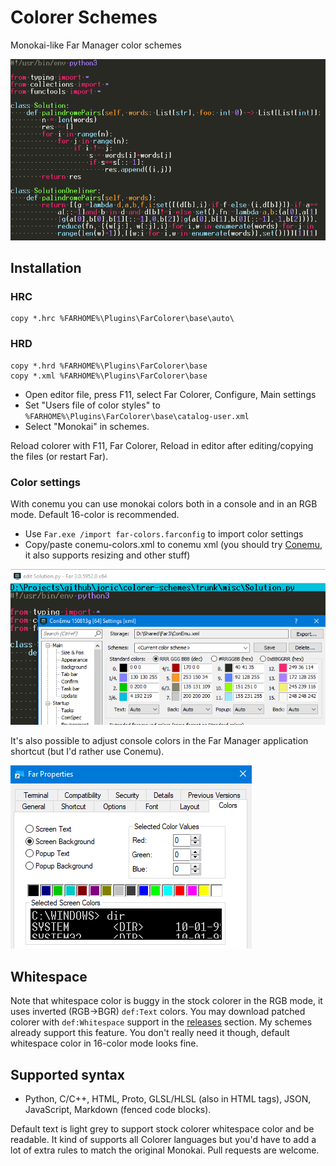 # Colorer Schemes

Monokai-like Far Manager color schemes

![python](misc/solution.png)

## Installation

### HRC

```
copy *.hrc %FARHOME%\Plugins\FarColorer\base\auto\
```

### HRD

```
copy *.hrd %FARHOME%\Plugins\FarColorer\base
copy *.xml %FARHOME%\Plugins\FarColorer\base

```

* Open editor file, press F11, select Far Colorer, Configure, Main settings
* Set "Users file of color styles" to `%FARHOME%\Plugins\FarColorer\base\catalog-user.xml`
* Select "Monokai" in schemes.

Reload colorer with F11, Far Colorer, Reload in editor after editing/copying the files (or restart Far).

### Color settings

With conemu you can use monokai colors both in a console and in an RGB mode. Default 16-color is recommended.

* Use `Far.exe /import far-colors.farconfig` to import color settings
* Copy/paste conemu-colors.xml to conemu xml (you should try [Conemu](https://conemu.github.io/), it also supports resizing and other stuff)

![conemu](misc/conemu.png)

It's also possible to adjust console colors in the Far Manager application shortcut (but I'd rather use Conemu).

![shortcut](misc/shortcut.png)

## Whitespace

Note that whitespace color is buggy in the stock colorer in the RGB mode,
it uses inverted (RGB->BGR) `def:Text` colors. You may download patched colorer
with `def:Whitespace` support in the [releases](https://github.com/joric/colorer-schemes/releases) section.
My schemes already support this feature.
You don't really need it though, default whitespace color in 16-color mode looks fine.

## Supported syntax

* Python, C/C++, HTML, Proto, GLSL/HLSL (also in HTML tags), JSON, JavaScript, Markdown (fenced code blocks).

Default text is light grey to support stock colorer whitespace color and be readable.
It kind of supports all Colorer languages but you'd have to add a lot of extra rules to match the original Monokai.
Pull requests are welcome. 


